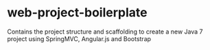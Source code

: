 web-project-boilerplate
=======================

Contains the project structure and scaffolding to create a new Java 7 project using SpringMVC, Angular.js and Bootstrap
